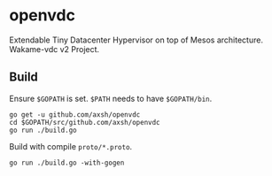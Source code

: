 # openvdc
Extendable Tiny Datacenter Hypervisor on top of Mesos architecture. Wakame-vdc v2 Project.


## Build

Ensure ``$GOPATH`` is set. ``$PATH`` needs to have ``$GOPATH/bin``.

```
go get -u github.com/axsh/openvdc
cd $GOPATH/src/github.com/axsh/openvdc
go run ./build.go
```

Build with compile ``proto/*.proto``.

```
go run ./build.go -with-gogen
```
